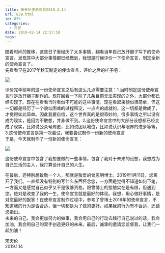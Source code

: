 ```yaml
---
title: 宋天伦使命宣言2019.2.14
url: 839.html
id: 839
categories:
  - 日记
date: 2019-02-14 22:57:58
tags:
---
```


随着时间的推移，这些日子里经历了太多事情，翻看当年自己放开胆子写下的使命宣言，发现其中大部分事情都已经做到，我想是时候评价一下使命宣言，制定全新的使命宣言了。  
先看看早在2017年秋天制定的使命宣言，评价之后的样子吧：

[![](https://blog.frytea.com/wp-content/uploads/2019/02/IMG_0169-1024x633.png)](https://blog.frytea.com/wp-content/uploads/2019/02/IMG_0169-1024x633.png)

评价完毕前年的这一份使命宣言之后有这么几点需要注意：1.当时制定这份使命宣言时是放开胆子制作的。现在回看一下除了几条目前无法实现的之外，大部分都已经实现了。现在在看看当时看似不可能的这些事情，现在看起来貌似很简单，但这一切都是经历了一个貌似困难的过程积淀，一点点的成就的，这一切都是做成了，才觉得如此简单。因此我要自信，这个世界真的是很奇妙的，很多事情之所以没有成为现实，是因为不敢想，并非做不到。2.这份使命宣言中的大部分设想都已经变成了现实，比如说公众号周更，比如说团队地位，比如说认识与眼界的进步等等。3.这份使命宣言是第一次尝试，我要尝试制作一份新的使命宣言  
于是，今天我制作了一份新的使命宣言：

[![](https://blog.frytea.com/wp-content/uploads/2019/02/IMG_0170-1024x633.png)](https://blog.frytea.com/wp-content/uploads/2019/02/IMG_0170-1024x633.png)

这份使命宣言中包含了我想要做的一些事情，包含了我对于未来的设想，我想成为自己生活的主人，我打算设计自己的人生。

在最后，还特别想致敬一个人，那就是敬爱的曾恩明博士。2019年1月11日，您离开了我们。一直都没有特别的写什么东西怀念您，一方面是觉得不知道如何下笔，一方面又是感觉自己似乎又不是很够资格。跟曾博士的接触实在是有限，但遇到您，绝对是改变了我的一生，使命宣言就是最好的体现。我想，用心做好事情，是对您最好的报答！在使命宣言制作过程中，参考了曾博士2016年的使命宣言，不知道我的行为是否合适，但一切都是为了做的更好。如果我的行为有不合适，还请您指出。  
未来的自己，我会更加努力的做事，我会用自己的行动去践行自己说过的话，我会加油，我会用自己的双手创造更好的未来。最后，诚挚的邀请您监督我，让我们一起加油！

  
宋天伦  
2019.1.14